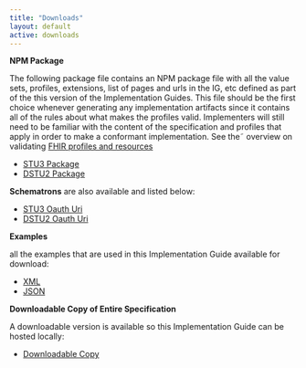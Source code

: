 ```yaml
---
title: "Downloads"
layout: default
active: downloads
---
```


**NPM Package**

The following package file contains an NPM package file with all the value sets, profiles, extensions, list of pages and urls in the IG, etc defined as part of the this version of the Implementation Guides. This file should be the first choice whenever generating any implementation artifacts since it contains all of the rules about what makes the profiles valid. Implementers will still need to be familiar with the content of the specification and profiles that apply in order to make a conformant implementation. See the˜ overview on validating [FHIR profiles and resources]({{site.data.fhir.path}}validation.html)

- [STU3 Package](../package.tgz)
- [DSTU2 Package](../dstu2-package.tgz)

**Schematrons** are also available and listed below:

- [STU3 Oauth Uri](../oauth-uris.sch)
- [DSTU2 Oauth Uri](../dstu2-oauth-uris.sch)

**Examples**

all the examples that are used in this Implementation Guide available for download:

- [XML](../examples.xml.zip)
- [JSON](../examples.json.zip)

**Downloadable Copy of Entire Specification**

A downloadable version is available so this Implementation Guide can be hosted locally:

- [Downloadable Copy](../full-ig.zip)
